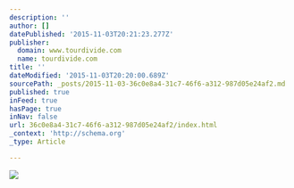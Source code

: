 ```yaml
---
description: ''
author: []
datePublished: '2015-11-03T20:21:23.277Z'
publisher:
  domain: www.tourdivide.com
  name: tourdivide.com
title: ''
dateModified: '2015-11-03T20:20:00.689Z'
sourcePath: _posts/2015-11-03-36c0e8a4-31c7-46f6-a312-987d05e24af2.md
published: true
inFeed: true
hasPage: true
inNav: false
url: 36c0e8a4-31c7-46f6-a312-987d05e24af2/index.html
_context: 'http://schema.org'
_type: Article

---
```

![](http://www.tourdivide.com/wp-content/images/matt-del-norte940x300cc)
